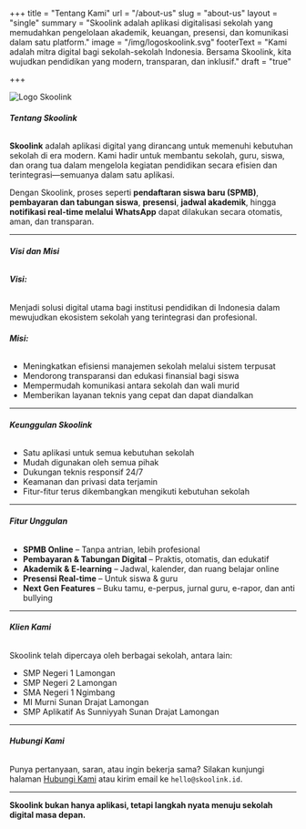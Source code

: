 +++
title = "Tentang Kami"
url = "/about-us"
slug = "about-us"
layout = "single"
summary = "Skoolink adalah aplikasi digitalisasi sekolah yang memudahkan pengelolaan akademik, keuangan, presensi, dan komunikasi dalam satu platform."
image = "/img/logoskoolink.svg"
footerText = "Kami adalah mitra digital bagi sekolah-sekolah Indonesia. Bersama Skoolink, kita wujudkan pendidikan yang modern, transparan, dan inklusif."
draft = "true"

+++

![Logo Skoolink](/img/logoskoolink.svg)

###### **Tentang Skoolink**

**Skoolink** adalah aplikasi digital yang dirancang untuk memenuhi kebutuhan sekolah di era modern. Kami hadir untuk membantu sekolah, guru, siswa, dan orang tua dalam mengelola kegiatan pendidikan secara efisien dan terintegrasi—semuanya dalam satu aplikasi.

Dengan Skoolink, proses seperti **pendaftaran siswa baru (SPMB)**, **pembayaran dan tabungan siswa**, **presensi**, **jadwal akademik**, hingga **notifikasi real-time melalui WhatsApp** dapat dilakukan secara otomatis, aman, dan transparan.

---

###### **Visi dan Misi**

###### **Visi:**  
Menjadi solusi digital utama bagi institusi pendidikan di Indonesia dalam mewujudkan ekosistem sekolah yang terintegrasi dan profesional.

###### **Misi:**  
- Meningkatkan efisiensi manajemen sekolah melalui sistem terpusat  
- Mendorong transparansi dan edukasi finansial bagi siswa  
- Mempermudah komunikasi antara sekolah dan wali murid  
- Memberikan layanan teknis yang cepat dan dapat diandalkan

---

###### **Keunggulan Skoolink**
- Satu aplikasi untuk semua kebutuhan sekolah  
- Mudah digunakan oleh semua pihak  
- Dukungan teknis responsif 24/7  
- Keamanan dan privasi data terjamin  
- Fitur-fitur terus dikembangkan mengikuti kebutuhan sekolah

---

###### **Fitur Unggulan**

- **SPMB Online** – Tanpa antrian, lebih profesional  
- **Pembayaran & Tabungan Digital** – Praktis, otomatis, dan edukatif  
- **Akademik & E-learning** – Jadwal, kalender, dan ruang belajar online  
- **Presensi Real-time** – Untuk siswa & guru  
- **Next Gen Features** – Buku tamu, e-perpus, jurnal guru, e-rapor, dan anti bullying

---

###### **Klien Kami**

Skoolink telah dipercaya oleh berbagai sekolah, antara lain:

- SMP Negeri 1 Lamongan  
- SMP Negeri 2 Lamongan  
- SMA Negeri 1 Ngimbang  
- MI Murni Sunan Drajat Lamongan  
- SMP Aplikatif As Sunniyyah Sunan Drajat Lamongan

---

###### **Hubungi Kami**

Punya pertanyaan, saran, atau ingin bekerja sama? Silakan kunjungi halaman [Hubungi Kami](/contact) atau kirim email ke `hello@skoolink.id`.

---

**Skoolink bukan hanya aplikasi, tetapi langkah nyata menuju sekolah digital masa depan.**
